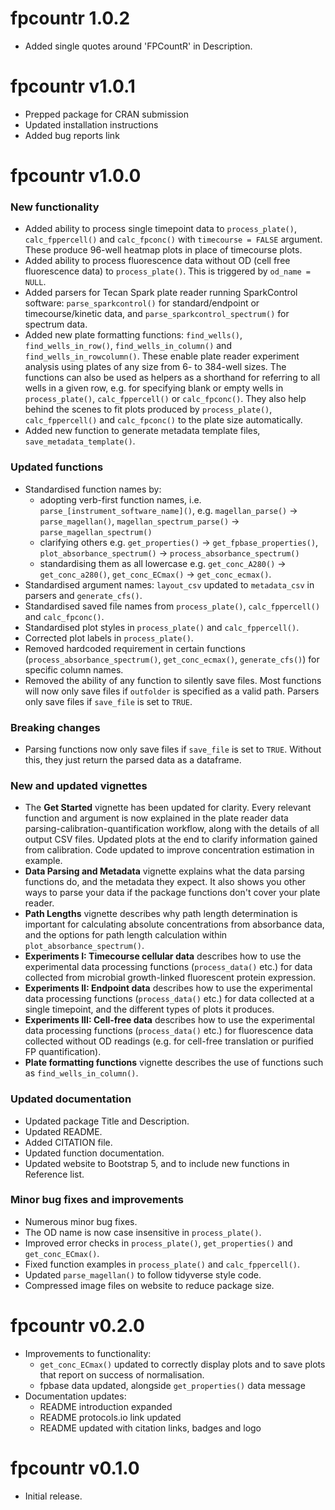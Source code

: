 # fpcountr 1.0.2

* Added single quotes around 'FPCountR' in Description.

# fpcountr v1.0.1

* Prepped package for CRAN submission
* Updated installation instructions
* Added bug reports link

# fpcountr v1.0.0

### New functionality

* Added ability to process single timepoint data to `process_plate()`, `calc_fppercell()` and `calc_fpconc()` with `timecourse = FALSE` argument. These produce 96-well heatmap plots in place of timecourse plots.
* Added ability to process fluorescence data without OD (cell free fluorescence data) to `process_plate()`. This is triggered by `od_name = NULL`.
* Added parsers for Tecan Spark plate reader running SparkControl software: `parse_sparkcontrol()` for standard/endpoint or timecourse/kinetic data, and `parse_sparkcontrol_spectrum()` for spectrum data.
* Added new plate formatting functions: `find_wells()`, `find_wells_in_row()`, `find_wells_in_column()` and `find_wells_in_rowcolumn()`. These enable plate reader experiment analysis using plates of any size from 6- to 384-well sizes. The functions can also be used as helpers as a shorthand for referring to all wells in a given row, e.g. for specifying blank or empty wells in `process_plate()`, `calc_fppercell()` or `calc_fpconc()`. They also help behind the scenes to fit plots produced by `process_plate()`, `calc_fppercell()` and `calc_fpconc()` to the plate size automatically.
* Added new function to generate metadata template files, `save_metadata_template()`.

### Updated functions

* Standardised function names by: 
  * adopting verb-first function names, i.e. `parse_[instrument_software_name]()`, e.g. `magellan_parse()` -> `parse_magellan()`, `magellan_spectrum_parse()` -> `parse_magellan_spectrum()`
  * clarifying others e.g. `get_properties()` -> `get_fpbase_properties()`, `plot_absorbance_spectrum()` -> `process_absorbance_spectrum()`
  * standardising them as all lowercase e.g. `get_conc_A280()` -> `get_conc_a280()`, `get_conc_ECmax()` -> `get_conc_ecmax()`.
* Standardised argument names: `layout_csv` updated to `metadata_csv` in parsers and `generate_cfs()`.
* Standardised saved file names from `process_plate()`, `calc_fppercell()` and `calc_fpconc()`.
* Standardised plot styles in `process_plate()` and `calc_fppercell()`.
* Corrected plot labels in `process_plate()`.
* Removed hardcoded requirement in certain functions (`process_absorbance_spectrum()`, `get_conc_ecmax()`, `generate_cfs()`) for specific column names.
* Removed the ability of any function to silently save files. Most functions will now only save files if `outfolder` is specified as a valid path. Parsers only save files if `save_file` is set to `TRUE`.

### Breaking changes

* Parsing functions now only save files if `save_file` is set to `TRUE`. Without this, they just return the parsed data as a dataframe.

### New and updated vignettes

* The **Get Started** vignette has been updated for clarity. Every relevant function and argument is now explained in the plate reader data parsing-calibration-quantification workflow, along with the details of all output CSV files. Updated plots at the end to clarify information gained from calibration. Code updated to improve concentration estimation in example.
* **Data Parsing and Metadata** vignette explains what the data parsing functions do, and the metadata they expect. It also shows you other ways to parse your data if the package functions don't cover your plate reader.
* **Path Lengths** vignette describes why path length determination is important for calculating absolute concentrations from absorbance data, and the options for path length calculation within `plot_absorbance_spectrum()`.
* **Experiments I: Timecourse cellular data** describes how to use the experimental data processing functions (`process_data()` etc.) for data collected from microbial growth-linked fluorescent protein expression.
* **Experiments II: Endpoint data** describes how to use the experimental data processing functions (`process_data()` etc.) for data collected at a single timepoint, and the different types of plots it produces.
* **Experiments III: Cell-free data** describes how to use the experimental data processing functions (`process_data()` etc.) for fluorescence data collected without OD readings (e.g. for cell-free translation or purified FP quantification).
* **Plate formatting functions** vignette describes the use of functions such as `find_wells_in_column()`.

### Updated documentation

* Updated package Title and Description.
* Updated README.
* Added CITATION file.
* Updated function documentation.
* Updated website to Bootstrap 5, and to include new functions in Reference list.

### Minor bug fixes and improvements

* Numerous minor bug fixes.
* The OD name is now case insensitive in `process_plate()`.
* Improved error checks in `process_plate()`, `get_properties()` and `get_conc_ECmax()`.
* Fixed function examples in `process_plate()` and `calc_fppercell()`.
* Updated `parse_magellan()` to follow tidyverse style code.
* Compressed image files on website to reduce package size.

# fpcountr v0.2.0

- Improvements to functionality:
  - `get_conc_ECmax()` updated to correctly display plots and to save plots that report on success of normalisation.
  - fpbase data updated, alongside `get_properties()` data message
- Documentation updates:
  - README introduction expanded
  - README protocols.io link updated
  - README updated with citation links, badges and logo

# fpcountr v0.1.0

- Initial release.
